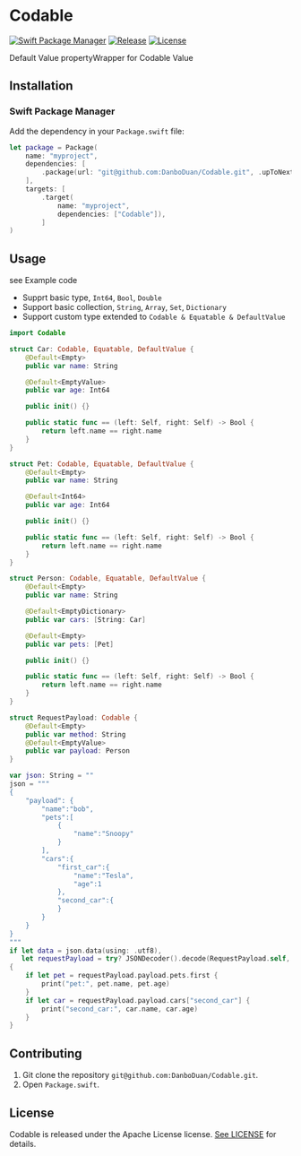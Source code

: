 # Codable

[![Swift Package Manager](https://img.shields.io/badge/swift%20package%20manager-compatible-brightgreen.svg)](https://swift.org/package-manager/)
[![Release](https://img.shields.io/github/v/release/DanboDuan/Codable)](https://github.com/DanboDuan/Codable/releases)
[![License](https://img.shields.io/github/license/DanboDuan/Codable)](https://github.com/DanboDuan/Codable/blob/main/LICENSE)

Default Value propertyWrapper for Codable Value

## Installation

### Swift Package Manager

Add the dependency in your `Package.swift` file:

```swift
let package = Package(
    name: "myproject",
    dependencies: [
        .package(url: "git@github.com:DanboDuan/Codable.git", .upToNextMajor(from: "1.0.0")),
    ],
    targets: [
        .target(
            name: "myproject",
            dependencies: ["Codable"]),
        ]
)
```

## Usage

see Example code

- Supprt basic type, `Int64`, `Bool`, `Double`
- Support basic collection, `String`, `Array`, `Set`, `Dictionary`
- Support custom type extended to `Codable & Equatable & DefaultValue`

```swift
import Codable

struct Car: Codable, Equatable, DefaultValue {
    @Default<Empty>
    public var name: String

    @Default<EmptyValue>
    public var age: Int64

    public init() {}

    public static func == (left: Self, right: Self) -> Bool {
        return left.name == right.name
    }
}

struct Pet: Codable, Equatable, DefaultValue {
    @Default<Empty>
    public var name: String

    @Default<Int64>
    public var age: Int64

    public init() {}

    public static func == (left: Self, right: Self) -> Bool {
        return left.name == right.name
    }
}

struct Person: Codable, Equatable, DefaultValue {
    @Default<Empty>
    public var name: String

    @Default<EmptyDictionary>
    public var cars: [String: Car]

    @Default<Empty>
    public var pets: [Pet]

    public init() {}

    public static func == (left: Self, right: Self) -> Bool {
        return left.name == right.name
    }
}

struct RequestPayload: Codable {
    @Default<Empty>
    public var method: String
    @Default<EmptyValue>
    public var payload: Person
}

var json: String = ""
json = """
{
    "payload": {
        "name":"bob",
        "pets":[
            {
                "name":"Snoopy"
            }
        ],
        "cars":{
            "first_car":{
                "name":"Tesla",
                "age":1
            },
            "second_car":{
            }
        }
    }
}
"""
if let data = json.data(using: .utf8),
   let requestPayload = try? JSONDecoder().decode(RequestPayload.self, from: data)
{
    if let pet = requestPayload.payload.pets.first {
        print("pet:", pet.name, pet.age)
    }
    if let car = requestPayload.payload.cars["second_car"] {
        print("second_car:", car.name, car.age)
    }
}
```

## Contributing

1. Git clone the repository `git@github.com:DanboDuan/Codable.git`.
2. Open `Package.swift`.

## License

Codable is released under the Apache License license. [See LICENSE](https://github.com/DanboDuan/Codable/blob/main/LICENSE) for details.
